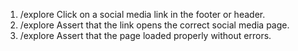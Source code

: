 1. /explore Click on a social media link in the footer or header.
2. /explore Assert that the link opens the correct social media page.
3. /explore Assert that the page loaded properly without errors.